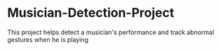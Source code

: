 # Musician-Detection-Project
This project helps detect a musician's performance and track abnormal gestures when he is playing
